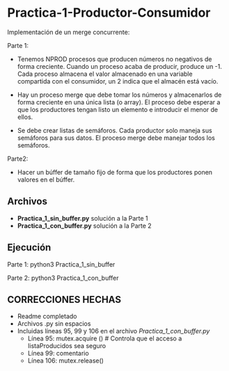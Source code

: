 # Practica-1-Productor-Consumidor

Implementación de un merge concurrente:

Parte 1: 
  - Tenemos NPROD procesos que producen números no negativos de forma creciente. Cuando un proceso acaba de producir, produce un -1. Cada proceso almacena el valor almacenado en una variable compartida con el consumidor, un 2 indica que el almacén está vacío.

  - Hay un proceso merge que debe tomar los números y almacenarlos de forma creciente en una única lista (o array). El proceso debe esperar a que los productores tengan listo un elemento e introducir el menor de ellos.

  - Se debe crear listas de semáforos. Cada productor solo maneja sus semáforos para sus datos. El proceso merge debe manejar todos los semáforos.

Parte2: 
  - Hacer un búffer de tamaño fijo de forma que los productores ponen valores en el búffer.


## Archivos
 
 - **Practica_1_sin_buffer.py** solución a la Parte 1
 - **Practica_1_con_buffer.py** solución a la Parte 2

## Ejecución
Parte 1: python3 Practica_1_sin_buffer

Parte 2: python3 Practica_1_con_buffer


## CORRECCIONES HECHAS
- Readme completado
- Archivos .py sin espacios
- Incluidas líneas 95, 99 y 106 en el archivo _Practica_1_con_buffer.py_
    - Línea 95: mutex.acquire () # Controla que el acceso a listaProducidos sea seguro
    - Línea 99: comentario
    - Línea 106: mutex.release()
